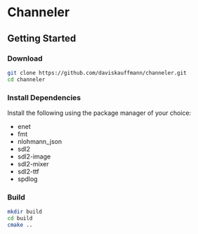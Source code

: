 # Channeler

## Getting Started

### Download

```sh
git clone https://github.com/daviskauffmann/channeler.git
cd channeler
```

### Install Dependencies

Install the following using the package manager of your choice:

- enet
- fmt
- nlohmann_json
- sdl2
- sdl2-image
- sdl2-mixer
- sdl2-ttf
- spdlog

### Build

```sh
mkdir build
cd build
cmake ..
```
